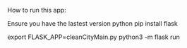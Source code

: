 How to run this app:

Ensure you have the lastest version python
pip install flask

export FLASK_APP=cleanCityMain.py
python3 -m flask run
